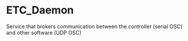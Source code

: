 # ETC_Daemon
Service that brokers communication between the controller (serial OSC) and other software (UDP OSC)
